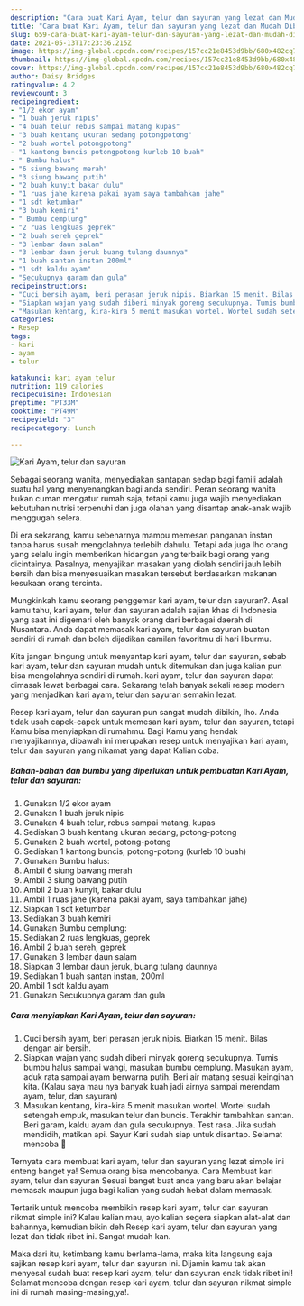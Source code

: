 ```yaml
---
description: "Cara buat Kari Ayam, telur dan sayuran yang lezat dan Mudah Dibuat"
title: "Cara buat Kari Ayam, telur dan sayuran yang lezat dan Mudah Dibuat"
slug: 659-cara-buat-kari-ayam-telur-dan-sayuran-yang-lezat-dan-mudah-dibuat
date: 2021-05-13T17:23:36.215Z
image: https://img-global.cpcdn.com/recipes/157cc21e8453d9bb/680x482cq70/kari-ayam-telur-dan-sayuran-foto-resep-utama.jpg
thumbnail: https://img-global.cpcdn.com/recipes/157cc21e8453d9bb/680x482cq70/kari-ayam-telur-dan-sayuran-foto-resep-utama.jpg
cover: https://img-global.cpcdn.com/recipes/157cc21e8453d9bb/680x482cq70/kari-ayam-telur-dan-sayuran-foto-resep-utama.jpg
author: Daisy Bridges
ratingvalue: 4.2
reviewcount: 3
recipeingredient:
- "1/2 ekor ayam"
- "1 buah jeruk nipis"
- "4 buah telur rebus sampai matang kupas"
- "3 buah kentang ukuran sedang potongpotong"
- "2 buah wortel potongpotong"
- "1 kantong buncis potongpotong kurleb 10 buah"
- " Bumbu halus"
- "6 siung bawang merah"
- "3 siung bawang putih"
- "2 buah kunyit bakar dulu"
- "1 ruas jahe karena pakai ayam saya tambahkan jahe"
- "1 sdt ketumbar"
- "3 buah kemiri"
- " Bumbu cemplung"
- "2 ruas lengkuas geprek"
- "2 buah sereh geprek"
- "3 lembar daun salam"
- "3 lembar daun jeruk buang tulang daunnya"
- "1 buah santan instan 200ml"
- "1 sdt kaldu ayam"
- "Secukupnya garam dan gula"
recipeinstructions:
- "Cuci bersih ayam, beri perasan jeruk nipis. Biarkan 15 menit. Bilas dengan air bersih."
- "Siapkan wajan yang sudah diberi minyak goreng secukupnya. Tumis bumbu halus sampai wangi, masukan bumbu cemplung. Masukan ayam, aduk rata sampai ayam berwarna putih. Beri air matang sesuai keinginan kita. (Kalau saya mau nya banyak kuah jadi airnya sampai merendam ayam, telur, dan sayuran)"
- "Masukan kentang, kira-kira 5 menit masukan wortel. Wortel sudah setengah empuk, masukan telur dan buncis. Terakhir tambahkan santan. Beri garam, kaldu ayam dan gula secukupnya. Test rasa. Jika sudah mendidih, matikan api. Sayur Kari sudah siap untuk disantap. Selamat mencoba 🙏"
categories:
- Resep
tags:
- kari
- ayam
- telur

katakunci: kari ayam telur 
nutrition: 119 calories
recipecuisine: Indonesian
preptime: "PT33M"
cooktime: "PT49M"
recipeyield: "3"
recipecategory: Lunch

---
```



![Kari Ayam, telur dan sayuran](https://img-global.cpcdn.com/recipes/157cc21e8453d9bb/680x482cq70/kari-ayam-telur-dan-sayuran-foto-resep-utama.jpg)

Sebagai seorang wanita, menyediakan santapan sedap bagi famili adalah suatu hal yang menyenangkan bagi anda sendiri. Peran seorang  wanita bukan cuman mengatur rumah saja, tetapi kamu juga wajib menyediakan kebutuhan nutrisi terpenuhi dan juga olahan yang disantap anak-anak wajib menggugah selera.

Di era  sekarang, kamu sebenarnya mampu memesan panganan instan tanpa harus susah mengolahnya terlebih dahulu. Tetapi ada juga lho orang yang selalu ingin memberikan hidangan yang terbaik bagi orang yang dicintainya. Pasalnya, menyajikan masakan yang diolah sendiri jauh lebih bersih dan bisa menyesuaikan masakan tersebut berdasarkan makanan kesukaan orang tercinta. 



Mungkinkah kamu seorang penggemar kari ayam, telur dan sayuran?. Asal kamu tahu, kari ayam, telur dan sayuran adalah sajian khas di Indonesia yang saat ini digemari oleh banyak orang dari berbagai daerah di Nusantara. Anda dapat memasak kari ayam, telur dan sayuran buatan sendiri di rumah dan boleh dijadikan camilan favoritmu di hari liburmu.

Kita jangan bingung untuk menyantap kari ayam, telur dan sayuran, sebab kari ayam, telur dan sayuran mudah untuk ditemukan dan juga kalian pun bisa mengolahnya sendiri di rumah. kari ayam, telur dan sayuran dapat dimasak lewat berbagai cara. Sekarang telah banyak sekali resep modern yang menjadikan kari ayam, telur dan sayuran semakin lezat.

Resep kari ayam, telur dan sayuran pun sangat mudah dibikin, lho. Anda tidak usah capek-capek untuk memesan kari ayam, telur dan sayuran, tetapi Kamu bisa menyiapkan di rumahmu. Bagi Kamu yang hendak menyajikannya, dibawah ini merupakan resep untuk menyajikan kari ayam, telur dan sayuran yang nikamat yang dapat Kalian coba.

<!--inarticleads1-->

##### Bahan-bahan dan bumbu yang diperlukan untuk pembuatan Kari Ayam, telur dan sayuran:

1. Gunakan 1/2 ekor ayam
1. Gunakan 1 buah jeruk nipis
1. Gunakan 4 buah telur, rebus sampai matang, kupas
1. Sediakan 3 buah kentang ukuran sedang, potong-potong
1. Gunakan 2 buah wortel, potong-potong
1. Sediakan 1 kantong buncis, potong-potong (kurleb 10 buah)
1. Gunakan  Bumbu halus:
1. Ambil 6 siung bawang merah
1. Ambil 3 siung bawang putih
1. Ambil 2 buah kunyit, bakar dulu
1. Ambil 1 ruas jahe (karena pakai ayam, saya tambahkan jahe)
1. Siapkan 1 sdt ketumbar
1. Sediakan 3 buah kemiri
1. Gunakan  Bumbu cemplung:
1. Sediakan 2 ruas lengkuas, geprek
1. Ambil 2 buah sereh, geprek
1. Gunakan 3 lembar daun salam
1. Siapkan 3 lembar daun jeruk, buang tulang daunnya
1. Sediakan 1 buah santan instan, 200ml
1. Ambil 1 sdt kaldu ayam
1. Gunakan Secukupnya garam dan gula




<!--inarticleads2-->

##### Cara menyiapkan Kari Ayam, telur dan sayuran:

1. Cuci bersih ayam, beri perasan jeruk nipis. Biarkan 15 menit. Bilas dengan air bersih.
1. Siapkan wajan yang sudah diberi minyak goreng secukupnya. Tumis bumbu halus sampai wangi, masukan bumbu cemplung. Masukan ayam, aduk rata sampai ayam berwarna putih. Beri air matang sesuai keinginan kita. (Kalau saya mau nya banyak kuah jadi airnya sampai merendam ayam, telur, dan sayuran)
1. Masukan kentang, kira-kira 5 menit masukan wortel. Wortel sudah setengah empuk, masukan telur dan buncis. Terakhir tambahkan santan. Beri garam, kaldu ayam dan gula secukupnya. Test rasa. Jika sudah mendidih, matikan api. Sayur Kari sudah siap untuk disantap. Selamat mencoba 🙏




Ternyata cara membuat kari ayam, telur dan sayuran yang lezat simple ini enteng banget ya! Semua orang bisa mencobanya. Cara Membuat kari ayam, telur dan sayuran Sesuai banget buat anda yang baru akan belajar memasak maupun juga bagi kalian yang sudah hebat dalam memasak.

Tertarik untuk mencoba membikin resep kari ayam, telur dan sayuran nikmat simple ini? Kalau kalian mau, ayo kalian segera siapkan alat-alat dan bahannya, kemudian bikin deh Resep kari ayam, telur dan sayuran yang lezat dan tidak ribet ini. Sangat mudah kan. 

Maka dari itu, ketimbang kamu berlama-lama, maka kita langsung saja sajikan resep kari ayam, telur dan sayuran ini. Dijamin kamu tak akan menyesal sudah buat resep kari ayam, telur dan sayuran enak tidak ribet ini! Selamat mencoba dengan resep kari ayam, telur dan sayuran nikmat simple ini di rumah masing-masing,ya!.

